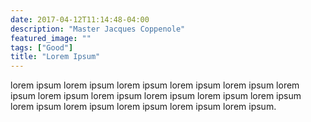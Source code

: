 ```yaml
---
date: 2017-04-12T11:14:48-04:00
description: "Master Jacques Coppenole"
featured_image: ""
tags: ["Good"]
title: "Lorem Ipsum"
---
```

lorem ipsum lorem ipsum lorem ipsum lorem ipsum lorem ipsum lorem ipsum lorem ipsum lorem ipsum lorem ipsum lorem ipsum lorem ipsum lorem ipsum lorem ipsum lorem ipsum lorem ipsum lorem ipsum.
